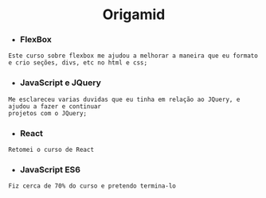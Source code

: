 
# <center> Origamid </center>

 * ### FlexBox

```
Este curso sobre flexbox me ajudou a melhorar a maneira que eu formato
e crio seções, divs, etc no html e css;
```
 * ### JavaScript e JQuery

```
Me esclareceu varias duvidas que eu tinha em relação ao JQuery, e ajudou a fazer e continuar
projetos com o JQuery;
```

 * ### React
 ```
Retomei o curso de React
 ```
 
 * ### JavaScript ES6
 ```
Fiz cerca de 70% do curso e pretendo termina-lo
 ```
